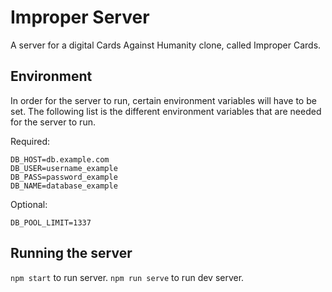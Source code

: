 # Improper Server

A server for a digital Cards Against Humanity clone, called Improper Cards.

## Environment

In order for the server to run, certain environment variables will have to be set. The following list is the different environment variables that are needed for the server to run.

Required:

```
DB_HOST=db.example.com
DB_USER=username_example
DB_PASS=password_example
DB_NAME=database_example
```

Optional:

```
DB_POOL_LIMIT=1337
```

## Running the server

`npm start` to run server.
`npm run serve` to run dev server.